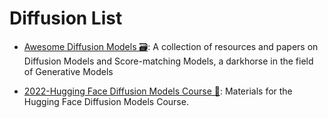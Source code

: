 # Diffusion List

- [Awesome Diffusion Models 🗃️](https://github.com/heejkoo/Awesome-Diffusion-Models#point-cloud): A collection of resources and papers on Diffusion Models and Score-matching Models, a darkhorse in the field of Generative Models

- [2022-Hugging Face Diffusion Models Course 🏫](https://github.com/huggingface/diffusion-models-class): Materials for the Hugging Face Diffusion Models Course.
